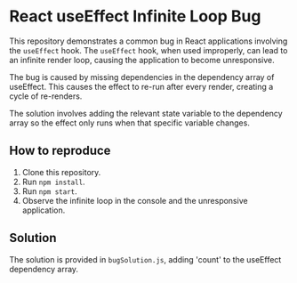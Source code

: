 # React useEffect Infinite Loop Bug

This repository demonstrates a common bug in React applications involving the `useEffect` hook.  The `useEffect` hook, when used improperly, can lead to an infinite render loop, causing the application to become unresponsive.

The bug is caused by missing dependencies in the dependency array of useEffect.  This causes the effect to re-run after every render, creating a cycle of re-renders. 

The solution involves adding the relevant state variable to the dependency array so the effect only runs when that specific variable changes.

## How to reproduce

1. Clone this repository.
2. Run `npm install`.
3. Run `npm start`.
4. Observe the infinite loop in the console and the unresponsive application.

## Solution

The solution is provided in `bugSolution.js`, adding 'count' to the useEffect dependency array.